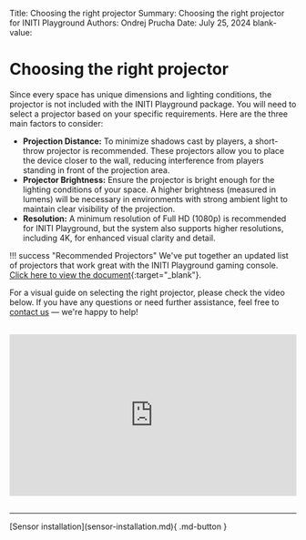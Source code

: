 Title:   Choosing the right projector
Summary: Choosing the right projector for INITI Playground
Authors: Ondrej Prucha
Date:    July 25, 2024
blank-value:

# Choosing the right projector

Since every space has unique dimensions and lighting conditions, the projector is not included with the INITI Playground package. You will need to select a projector based on your specific requirements. Here are the three main factors to consider:

- **Projection Distance:** To minimize shadows cast by players, a short-throw projector is recommended. These projectors allow you to place the device closer to the wall, reducing interference from players standing in front of the projection area.
- **Projector Brightness:** Ensure the projector is bright enough for the lighting conditions of your space. A higher brightness (measured in lumens) will be necessary in environments with strong ambient light to maintain clear visibility of the projection.
- **Resolution:** A minimum resolution of Full HD (1080p) is recommended for INITI Playground, but the system also supports higher resolutions, including 4K, for enhanced visual clarity and detail.

!!! success "Recommended Projectors"
     We've put together an updated list of projectors that work great with the INITI Playground gaming console. [Click here to view the document](https://docs.google.com/spreadsheets/d/1i94XRj2e5Q2ARqUl3iHwc1vLIFqblyI3hX0YPx9Ky0M){:target="_blank"}.

For a visual guide on selecting the right projector, please check the video below. If you have any questions or need further assistance, feel free to [contact us](../help/contact.md) — we're happy to help!

<br />
<div class="center imageWidth" markdown>
<div style="padding:56.25% 0 0 0;position:relative;">
<iframe src="https://player.vimeo.com/video/796039586?h=d815d4b892&amp;badge=0&amp;autopause=0&amp;player_id=0&amp;app_id=58479" frameborder="0" allow="autoplay; fullscreen; picture-in-picture; clipboard-write" style="position:absolute;top:0;left:0;width:100%;height:100%;" title="INITI Playground - Choosing the right projector"></iframe></div>
<script src="https://player.vimeo.com/api/player.js"></script>
</div>

<br />

----


<div class="center" markdown>
[Sensor installation](sensor-installation.md){ .md-button }
</div>

<br />